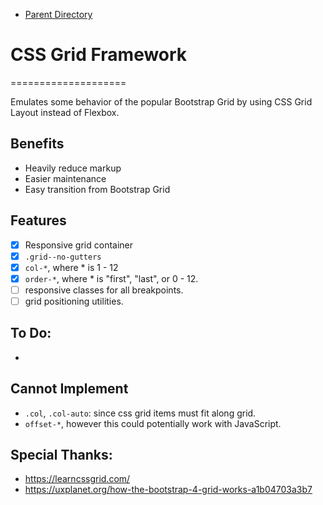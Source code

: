 - [Parent Directory](../)

# CSS Grid Framework
====================

Emulates some behavior of the popular Bootstrap Grid 
by using CSS Grid Layout instead of Flexbox.

## Benefits
- Heavily reduce markup
- Easier maintenance
- Easy transition from Bootstrap Grid

## Features
- [x] Responsive grid container 
- [x] `.grid--no-gutters`
- [x] `col-*`, where * is 1 - 12
- [x] `order-*`, where * is "first", "last", or 0 - 12.
- [ ] responsive classes for all breakpoints.
- [ ] grid positioning utilities.

## To Do:
- 

## Cannot Implement
- `.col`, `.col-auto`: since css grid items must fit along grid.
- `offset-*`, however this could potentially work with JavaScript.


## Special Thanks:
- https://learncssgrid.com/
- https://uxplanet.org/how-the-bootstrap-4-grid-works-a1b04703a3b7

